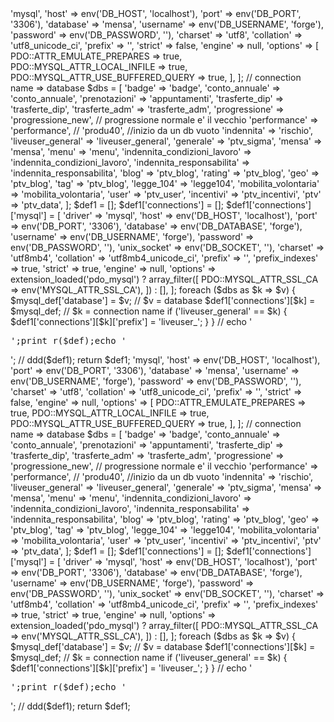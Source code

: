 <?php

declare(strict_types=1);

$mysql_def = [
    'driver' => 'mysql',
    'host' => env('DB_HOST', 'localhost'),
    'port' => env('DB_PORT', '3306'),
    'database' => 'mensa',
    'username' => env('DB_USERNAME', 'forge'),
    'password' => env('DB_PASSWORD', ''),
    'charset' => 'utf8',
    'collation' => 'utf8_unicode_ci',
    'prefix' => '',
    'strict' => false,
    'engine' => null,
    'options' => [
        PDO::ATTR_EMULATE_PREPARES => true,
        PDO::MYSQL_ATTR_LOCAL_INFILE => true,
        PDO::MYSQL_ATTR_USE_BUFFERED_QUERY => true,
    ],
];

// connection name => database
$dbs = [
    'badge' => 'badge',
    'conto_annuale' => 'conto_annuale',
    'prenotazioni' => 'appuntamenti',
    'trasferte_dip' => 'trasferte_dip',
    'trasferte_adm' => 'trasferte_adm',
    'progressione' => 'progressione_new',  // progressione normale e' il vecchio
    'performance' => 'performance', // 'produ40', //inizio da un db vuoto
    'indennita' => 'rischio',
    'liveuser_general' => 'liveuser_general',
    'generale' => 'ptv_sigma',
    'mensa' => 'mensa',
    'menu' => 'menu',
    'indennita_condizioni_lavoro' => 'indennita_condizioni_lavoro',
    'indennita_responsabilita' => 'indennita_responsabilita',
    'blog' => 'ptv_blog',
    'rating' => 'ptv_blog',
    'geo' => 'ptv_blog',
    'tag' => 'ptv_blog',
    'legge_104' => 'legge104',
    'mobilita_volontaria' => 'mobilita_volontaria',
    'user' => 'ptv_user',
    'incentivi' => 'ptv_incentivi',
    'ptv' => 'ptv_data',
];

$def1 = [];
$def1['connections'] = [];
$def1['connections']['mysql'] = [
    'driver' => 'mysql',
    'host' => env('DB_HOST', 'localhost'),
    'port' => env('DB_PORT', '3306'),
    'database' => env('DB_DATABASE', 'forge'),
    'username' => env('DB_USERNAME', 'forge'),
    'password' => env('DB_PASSWORD', ''),
    'unix_socket' => env('DB_SOCKET', ''),
    'charset' => 'utf8mb4',
    'collation' => 'utf8mb4_unicode_ci',
    'prefix' => '',
    'prefix_indexes' => true,
    'strict' => true,
    'engine' => null,
    'options' => extension_loaded('pdo_mysql') ? array_filter([
        PDO::MYSQL_ATTR_SSL_CA => env('MYSQL_ATTR_SSL_CA'),
    ]) : [],
];

foreach ($dbs as $k => $v) {
    $mysql_def['database'] = $v; // $v = database
    $def1['connections'][$k] = $mysql_def; // $k = connection name
    if ('liveuser_general' == $k) {
        $def1['connections'][$k]['prefix'] = 'liveuser_';
    }
}

// echo '<pre>';print_r($def);echo '</pre>';
// ddd($def1);

return $def1;
<?php

declare(strict_types=1);

$mysql_def = [
    'driver' => 'mysql',
    'host' => env('DB_HOST', 'localhost'),
    'port' => env('DB_PORT', '3306'),
    'database' => 'mensa',
    'username' => env('DB_USERNAME', 'forge'),
    'password' => env('DB_PASSWORD', ''),
    'charset' => 'utf8',
    'collation' => 'utf8_unicode_ci',
    'prefix' => '',
    'strict' => false,
    'engine' => null,
    'options' => [
        PDO::ATTR_EMULATE_PREPARES => true,
        PDO::MYSQL_ATTR_LOCAL_INFILE => true,
        PDO::MYSQL_ATTR_USE_BUFFERED_QUERY => true,
    ],
];

// connection name => database
$dbs = [
    'badge' => 'badge',
    'conto_annuale' => 'conto_annuale',
    'prenotazioni' => 'appuntamenti',
    'trasferte_dip' => 'trasferte_dip',
    'trasferte_adm' => 'trasferte_adm',
    'progressione' => 'progressione_new',  // progressione normale e' il vecchio
    'performance' => 'performance', // 'produ40', //inizio da un db vuoto
    'indennita' => 'rischio',
    'liveuser_general' => 'liveuser_general',
    'generale' => 'ptv_sigma',
    'mensa' => 'mensa',
    'menu' => 'menu',
    'indennita_condizioni_lavoro' => 'indennita_condizioni_lavoro',
    'indennita_responsabilita' => 'indennita_responsabilita',
    'blog' => 'ptv_blog',
    'rating' => 'ptv_blog',
    'geo' => 'ptv_blog',
    'tag' => 'ptv_blog',
    'legge_104' => 'legge104',
    'mobilita_volontaria' => 'mobilita_volontaria',
    'user' => 'ptv_user',
    'incentivi' => 'ptv_incentivi',
    'ptv' => 'ptv_data',
];

$def1 = [];
$def1['connections'] = [];
$def1['connections']['mysql'] = [
    'driver' => 'mysql',
    'host' => env('DB_HOST', 'localhost'),
    'port' => env('DB_PORT', '3306'),
    'database' => env('DB_DATABASE', 'forge'),
    'username' => env('DB_USERNAME', 'forge'),
    'password' => env('DB_PASSWORD', ''),
    'unix_socket' => env('DB_SOCKET', ''),
    'charset' => 'utf8mb4',
    'collation' => 'utf8mb4_unicode_ci',
    'prefix' => '',
    'prefix_indexes' => true,
    'strict' => true,
    'engine' => null,
    'options' => extension_loaded('pdo_mysql') ? array_filter([
        PDO::MYSQL_ATTR_SSL_CA => env('MYSQL_ATTR_SSL_CA'),
    ]) : [],
];

foreach ($dbs as $k => $v) {
    $mysql_def['database'] = $v; // $v = database
    $def1['connections'][$k] = $mysql_def; // $k = connection name
    if ('liveuser_general' == $k) {
        $def1['connections'][$k]['prefix'] = 'liveuser_';
    }
}

// echo '<pre>';print_r($def);echo '</pre>';
// ddd($def1);

return $def1;
